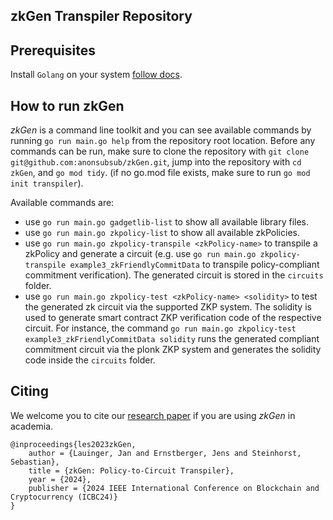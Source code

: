## zkGen Transpiler Repository

## Prerequisites 
Install `Golang` on your system [follow docs](https://go.dev/doc/install).

## How to run zkGen
_zkGen_ is a command line toolkit and you can see available commands by running `go run main.go help` from the repository root location.
Before any commands can be run, make sure to clone the repository with `git clone git@github.com:anonsubsub/zkGen.git`, jump into the repository with `cd zkGen`, and `go mod tidy`. (if no go.mod file exists, make sure to run `go mod init transpiler`).

Available commands are:
- use `go run main.go gadgetlib-list` to show all available library files.
- use `go run main.go zkpolicy-list` to show all available zkPolicies.
- use `go run main.go zkpolicy-transpile <zkPolicy-name>` to transpile a zkPolicy and generate a circuit (e.g. use `go run main.go zkpolicy-transpile example3_zkFriendlyCommitData` to transpile policy-compliant commitment verification). The generated circuit is stored in the `circuits` folder.
- use `go run main.go zkpolicy-test <zkPolicy-name> <solidity>` to test the generated zk circuit via the supported ZKP system. The solidity is used to generate smart contract ZKP verification code of the respective circuit. For instance, the command `go run main.go zkpolicy-test example3_zkFriendlyCommitData solidity` runs the generated compliant commitment circuit via the plonk ZKP system and generates the solidity code inside the `circuits` folder.

## Citing
We welcome you to cite our [research paper](https://tum-esi.github.io/publications-list/PDF/2024-ICBC-zkGen.pdf) if you are using _zkGen_ in academia.
```
@inproceedings{les2023zkGen,
    author = {Lauinger, Jan and Ernstberger, Jens and Steinhorst, Sebastian},
    title = {zkGen: Policy-to-Circuit Transpiler},
    year = {2024},
    publisher = {2024 IEEE International Conference on Blockchain and Cryptocurrency (ICBC24)}
}
```